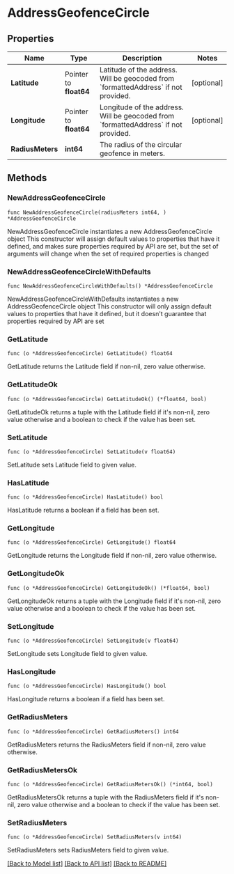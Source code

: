 # AddressGeofenceCircle

## Properties

Name | Type | Description | Notes
------------ | ------------- | ------------- | -------------
**Latitude** | Pointer to **float64** | Latitude of the address. Will be geocoded from &#x60;formattedAddress&#x60; if not provided. | [optional] 
**Longitude** | Pointer to **float64** | Longitude of the address. Will be geocoded from &#x60;formattedAddress&#x60; if not provided. | [optional] 
**RadiusMeters** | **int64** | The radius of the circular geofence in meters. | 

## Methods

### NewAddressGeofenceCircle

`func NewAddressGeofenceCircle(radiusMeters int64, ) *AddressGeofenceCircle`

NewAddressGeofenceCircle instantiates a new AddressGeofenceCircle object
This constructor will assign default values to properties that have it defined,
and makes sure properties required by API are set, but the set of arguments
will change when the set of required properties is changed

### NewAddressGeofenceCircleWithDefaults

`func NewAddressGeofenceCircleWithDefaults() *AddressGeofenceCircle`

NewAddressGeofenceCircleWithDefaults instantiates a new AddressGeofenceCircle object
This constructor will only assign default values to properties that have it defined,
but it doesn't guarantee that properties required by API are set

### GetLatitude

`func (o *AddressGeofenceCircle) GetLatitude() float64`

GetLatitude returns the Latitude field if non-nil, zero value otherwise.

### GetLatitudeOk

`func (o *AddressGeofenceCircle) GetLatitudeOk() (*float64, bool)`

GetLatitudeOk returns a tuple with the Latitude field if it's non-nil, zero value otherwise
and a boolean to check if the value has been set.

### SetLatitude

`func (o *AddressGeofenceCircle) SetLatitude(v float64)`

SetLatitude sets Latitude field to given value.

### HasLatitude

`func (o *AddressGeofenceCircle) HasLatitude() bool`

HasLatitude returns a boolean if a field has been set.

### GetLongitude

`func (o *AddressGeofenceCircle) GetLongitude() float64`

GetLongitude returns the Longitude field if non-nil, zero value otherwise.

### GetLongitudeOk

`func (o *AddressGeofenceCircle) GetLongitudeOk() (*float64, bool)`

GetLongitudeOk returns a tuple with the Longitude field if it's non-nil, zero value otherwise
and a boolean to check if the value has been set.

### SetLongitude

`func (o *AddressGeofenceCircle) SetLongitude(v float64)`

SetLongitude sets Longitude field to given value.

### HasLongitude

`func (o *AddressGeofenceCircle) HasLongitude() bool`

HasLongitude returns a boolean if a field has been set.

### GetRadiusMeters

`func (o *AddressGeofenceCircle) GetRadiusMeters() int64`

GetRadiusMeters returns the RadiusMeters field if non-nil, zero value otherwise.

### GetRadiusMetersOk

`func (o *AddressGeofenceCircle) GetRadiusMetersOk() (*int64, bool)`

GetRadiusMetersOk returns a tuple with the RadiusMeters field if it's non-nil, zero value otherwise
and a boolean to check if the value has been set.

### SetRadiusMeters

`func (o *AddressGeofenceCircle) SetRadiusMeters(v int64)`

SetRadiusMeters sets RadiusMeters field to given value.



[[Back to Model list]](../README.md#documentation-for-models) [[Back to API list]](../README.md#documentation-for-api-endpoints) [[Back to README]](../README.md)


